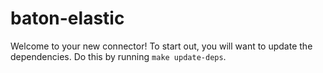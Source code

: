# baton-elastic
Welcome to your new connector! To start out, you will want to update the dependencies.
Do this by running `make update-deps`.